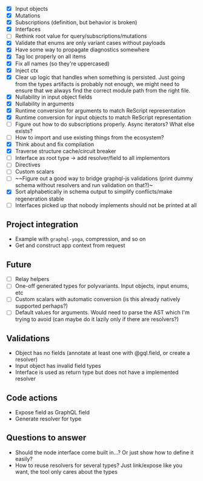 - [x] Input objects
- [x] Mutations
- [x] Subscriptions (definition, but behavior is broken)
- [x] Interfaces
- [ ] Rethink root value for query/subscriptions/mutations
- [x] Validate that enums are only variant cases without payloads
- [x] Have some way to propagate diagnostics somewhere
- [x] Tag loc properly on all items
- [x] Fix all names (so they're uppercased)
- [x] Inject ctx
- [x] Clear up logic that handles when something is persisted. Just going from the types artifacts is probably not enough, we might need to ensure that we always find the correct module path from the right file.
- [x] Nullability in input object fields
- [x] Nullability in arguments
- [x] Runtime conversion for arguments to match ReScript representation
- [x] Runtime conversion for input objects to match ReScript representation
- [ ] Figure out how to do subscriptions properly. Async iterators? What else exists?
- [ ] How to import and use existing things from the ecosystem?
- [x] Think about and fix compilation
- [x] Traverse structure cache/circuit breaker
- [ ] Interface as root type -> add resolver/field to all implementors
- [ ] Directives
- [ ] Custom scalars
- [ ] ~~Figure out a good way to bridge graphql-js validations (print dummy schema without resolvers and run validation on that?)~
- [x] Sort alphabetically in schema output to simplify conflicts/make regeneration stable
- [ ] Interfaces picked up that nobody implements should not be printed at all

## Project integration

- Example with `graphql-yoga`, compression, and so on
- Get and construct app context from request

## Future

- [ ] Relay helpers
- [ ] One-off generated types for polyvariants. Input objects, input enums, etc
- [ ] Custom scalars with automatic conversion (is this already natively supported perhaps?)
- [ ] Default values for arguments. Would need to parse the AST which I'm trying to avoid (can maybe do it lazily only if there are resolvers?)

## Validations

- Object has no fields (annotate at least one with @gql.field, or create a resolver)
- Input object has invalid field types
- Interface is used as return type but does not have a implemented resolver

## Code actions

- Expose field as GraphQL field
- Generate resolver for type

## Questions to answer

- Should the node interface come built in...? Or just show how to define it easily?
- How to reuse resolvers for several types? Just link/expose like you want, the tool only cares about the types
